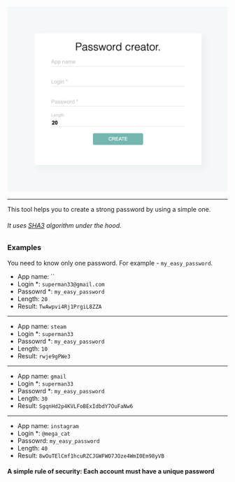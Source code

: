 <a href="https://yarikleto.github.io/Password-creator/dist/" target="_blank">
<img src="./password_creator.jpg"/>
</a>

---

This tool helps you to create a strong password by using a simple one.

###### It uses [SHA3](https://en.wikipedia.org/wiki/SHA-3) algorithm under the hood.


### Examples

You need to know only one password. For example - `my_easy_password`.

- App name: ``
- Login *: `superman33@gmail.com`
- Passowrd *: `my_easy_password`
- Length: `20`
- Result: `TwAwpvi4Rj1PrgiL8ZZA`
---
- App name: `steam`
- Login *: `superman33`
- Passowrd *: `my_easy_password`
- Length: `10`
- Result: `rwje9gPWe3`
---
- App name: `gmail`
- Login *: `superman33`
- Passowrd *: `my_easy_password`
- Length: `30`
- Result: `SgqnHd2p4KVLFoBExIdbdY7OuFaNw6`
---
- App name: `instagram`
- Login *: `@mega_cat`
- Passowrd: `my_easy_password`
- Length: `40`
- Result: `8wOuTElCmf1hcuRZCJGWFWO7JOze4WmI0Em98yVB`

#### A simple rule of security: Each account must have a unique password
